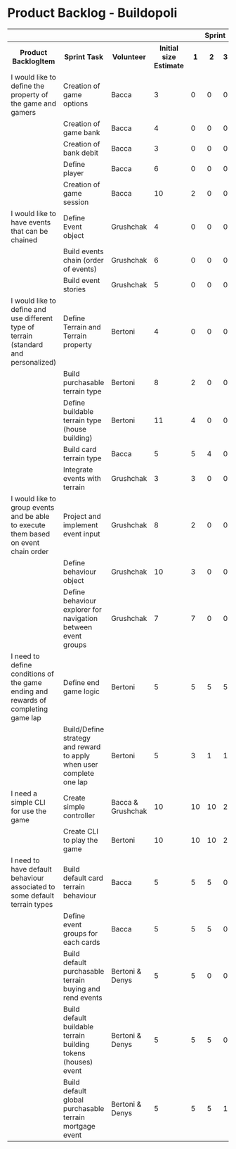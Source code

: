 # Product Backlog - Buildopoli

<table>
    <tr>
        <th colspan="4"></th>
        <th colspan="4">Sprint</th>
    </tr>
    <tr>
        <th>Product BacklogItem</th>
        <th>Sprint Task</th>
        <th>Volunteer</th>
        <th>Initial size Estimate</th>
        <th>1</th>
        <th>2</th>
        <th>3</th>
        <th>4</th>
    </tr>
    <!-- 1 item-->
    <tr>
        <td >I would like to define the property of the game and gamers</td>
        <td>Creation of game options</td>
        <td> Bacca </td>
        <td>3</td>
        <td>0</td>
        <td>0</td>
        <td>0</td>
        <td>0</td>
    </tr>
    <tr>
        <td></td>
        <td>Creation of game bank</td>
        <td>Bacca</td>
        <td>4</td>
        <td>0</td>
        <td>0</td>
        <td>0</td>
        <td>0</td>
    </tr>
    <tr>
        <td></td>
        <td>Creation of bank debit</td>
        <td>Bacca</td>
        <td>3</td>
        <td>0</td>
        <td>0</td>
        <td>0</td>
        <td>0</td>
    </tr>
     <tr>
        <td></td>
        <td>Define player</td>
        <td>Bacca</td>
        <td>6</td>
        <td>0</td>
        <td>0</td>
        <td>0</td>
        <td>0</td>
    </tr>
    <tr>
        <td></td>
        <td>Creation of game session</td>
        <td>Bacca</td>
        <td>10</td>
        <td>2</td>
        <td>0</td>
        <td>0</td>
        <td>0</td>
    </tr>
    <!-- 2 item-->
    <tr>
        <td>I would like to have events that can be chained</td>
        <td>Define Event object</td>
        <td>Grushchak</td>
        <td>4</td>
        <td>0</td>
        <td>0</td>
        <td>0</td>
        <td>0</td>
    </tr>
    <tr>
        <td></td>
        <td>Build events chain (order of events)</td>
        <td>Grushchak</td>
        <td>6</td>
        <td>0</td>
        <td>0</td>
        <td>0</td>
        <td>0</td>
    </tr>
    <tr>
        <td></td>
        <td>Build event stories</td>
        <td>Grushchak</td>
        <td>5</td>
        <td>0</td>
        <td>0</td>
        <td>0</td>
        <td>0</td>
    </tr>
     <!-- 3 item-->
    <tr>
        <td>I would like to define and use different type of terrain (standard and personalized) </td>
        <td>Define Terrain and Terrain property</td>
        <td>Bertoni</td>
        <td>4</td>
        <td>0</td>
        <td>0</td>
        <td>0</td>
        <td>0</td>
    </tr>
    <tr>
        <td></td>
        <td>Build purchasable terrain type</td>
        <td>Bertoni</td>
        <td>8</td>
        <td>2</td>
        <td>0</td>
        <td>0</td>
        <td>0</td>
    </tr>
    <tr>
        <td></td>
        <td>Define buildable terrain type (house building)</td>
        <td>Bertoni</td>
        <td>11</td>
        <td>4</td>
        <td>0</td>
        <td>0</td>
        <td>0</td>
    </tr>
    <tr>
        <td></td>
        <td>Build card terrain type</td>
        <td>Bacca</td>
        <td>5</td>
        <td>5</td>
        <td>4</td>
        <td>0</td>
        <td>0</td>
    </tr>
    <!-- <tr>
        <td></td>
        <td>Terrain Builder/Factory</td>
        <td>Bertoni & Bacca</td>
        <td>8</td>
        <td>8</td>
        <td></td>
        <td></td>
        <td></td>
    </tr> -->
    <tr>
        <td></td>
        <td>Integrate events with terrain</td>
        <td>Grushchak</td>
        <td>3</td>
        <td>3</td>
        <td>0</td>
        <td>0</td>
        <td>0</td>
    </tr>
    <!-- item-->
    <tr>
        <td>I would like to group events and be able to execute them based on event chain order</td>
        <td>Project and implement event input</td>
        <td>Grushchak</td>
        <td>8</td>
        <td>2</td>
        <td>0</td>
        <td>0</td>
        <td>0</td>
    </tr>
    <tr>
        <td></td>
        <td>Define behaviour object</td>
        <td>Grushchak</td>
        <td>10</td>
        <td>3</td>
        <td>0</td>
        <td>0</td>
        <td>0</td>
    </tr>
    <tr>
        <td></td>
        <td>Define behaviour explorer for navigation between event groups</td>
        <td>Grushchak</td>
        <td>7</td>
        <td>7</td>
        <td>0</td>
        <td>0</td>
        <td>0</td>
    </tr>
    <!-- item-->
    <tr>
        <td>I need to define conditions of the game ending and rewards of completing game lap</td>
        <td>Define end game logic</td>
        <td>Bertoni</td>
        <td>5</td>
        <td>5</td>
        <td>5</td>
        <td>5</td>
        <td></td>
    </tr>
    <tr>
        <td></td>
        <td>Build/Define strategy and reward to apply when user complete one lap</td>
        <td>Bertoni</td>
        <td>5</td>
        <td>3</td>
        <td>1</td>
        <td>1</td>
        <td></td>
    </tr>
     <!-- 5 item-->
    <tr>
        <td>I need a simple CLI for use the game</td>
        <td>Create simple controller</td>
        <td>Bacca & Grushchak</td>
        <td>10</td>
        <td>10</td>
        <td>10</td>
        <td>2</td>
        <td></td>
    </tr>
        <tr>
        <td></td>
        <td>Create CLI to play the game</td>
        <td>Bertoni</td>
        <td>10</td>
        <td>10</td>
        <td>10</td>
        <td>2</td>
        <td></td>
    </tr>
     <!-- 4 item-->
    <tr>
        <td>I need to have default behaviour associated to some default terrain types</td>
        <td>Build default card terrain behaviour</td>
        <td>Bacca</td>
        <td>5</td>
        <td>5</td>
        <td>5</td>
        <td>0</td>
        <td>0</td>
    </tr>
    <tr>
        <td></td>
        <td>Define event groups for each cards</td>
        <td>Bacca</td>
        <td>5</td>
        <td>5</td>
        <td>5</td>
        <td>0</td>
        <td>0</td>
    </tr>
    <tr>
        <td></td>
        <td>Build default purchasable terrain buying and rend events</td>
        <td>Bertoni & Denys</td>
        <td>5</td>
        <td>5</td>
        <td>0</td>
        <td>0</td>
        <td>0</td>
    </tr>
    <tr>
        <td></td>
        <td>Build default buildable terrain building tokens (houses) event</td>
        <td>Bertoni & Denys</td>
        <td>5</td>
        <td>5</td>
        <td>5</td>
        <td>0</td>
        <td>0</td>
    </tr>
    <tr>
        <td></td>
        <td>Build default global purchasable terrain mortgage event</td>
        <td>Bertoni & Denys</td>
        <td>5</td>
        <td>5</td>
        <td>5</td>
        <td>1</td>
        <td></td>
    </tr>
</table>
